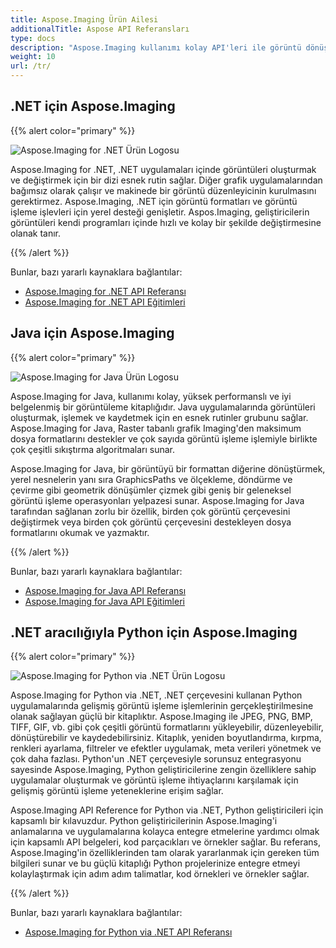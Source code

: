 ```yaml
---
title: Aspose.Imaging Ürün Ailesi
additionalTitle: Aspose API Referansları
type: docs
description: "Aspose.Imaging kullanımı kolay API'leri ile görüntü dönüştürücü ve belge görüntü işleme kendi kendine barındırılan veya bulut uygulamaları geliştirin. Aspose.Imaging, .NET, Java ve diğer platformlar için mevcuttur."
weight: 10
url: /tr/
---
```


## .NET için Aspose.Imaging

{{% alert color="primary" %}} 

![Aspose.Imaging for .NET Ürün Logosu](../home_1.png)

Aspose.Imaging for .NET, .NET uygulamaları içinde görüntüleri oluşturmak ve değiştirmek için bir dizi esnek rutin sağlar. Diğer grafik uygulamalarından bağımsız olarak çalışır ve makinede bir görüntü düzenleyicinin kurulmasını gerektirmez. Aspose.Imaging, .NET için görüntü formatları ve görüntü işleme işlevleri için yerel desteği genişletir. Aspos.Imaging, geliştiricilerin görüntüleri kendi programları içinde hızlı ve kolay bir şekilde değiştirmesine olanak tanır.

{{% /alert %}}

Bunlar, bazı yararlı kaynaklara bağlantılar:
- [Aspose.Imaging for .NET API Referansı](/imaging/net/tr/)
- [Aspose.Imaging for .NET API Eğitimleri](/tutorials/imaging/tr/net/)

## Java için Aspose.Imaging

{{% alert color="primary" %}}

![Aspose.Imaging for Java Ürün Logosu](../home_2.png)

Aspose.Imaging for Java, kullanımı kolay, yüksek performanslı ve iyi belgelenmiş bir görüntüleme kitaplığıdır. Java uygulamalarında görüntüleri oluşturmak, işlemek ve kaydetmek için en esnek rutinler grubunu sağlar. Aspose.Imaging for Java, Raster tabanlı grafik Imaging'den maksimum dosya formatlarını destekler ve çok sayıda görüntü işleme işlemiyle birlikte çok çeşitli sıkıştırma algoritmaları sunar.

Aspose.Imaging for Java, bir görüntüyü bir formattan diğerine dönüştürmek, yerel nesnelerin yanı sıra GraphicsPaths ve ölçekleme, döndürme ve çevirme gibi geometrik dönüşümler çizmek gibi geniş bir geleneksel görüntü işleme operasyonları yelpazesi sunar. Aspose.Imaging for Java tarafından sağlanan zorlu bir özellik, birden çok görüntü çerçevesini değiştirmek veya birden çok görüntü çerçevesini destekleyen dosya formatlarını okumak ve yazmaktır.

{{% /alert %}}

Bunlar, bazı yararlı kaynaklara bağlantılar:

- [Aspose.Imaging for Java API Referansı](/imaging/java/)
- [Aspose.Imaging for Java API Eğitimleri](/tutorials/imaging/tr/java/)

## .NET aracılığıyla Python için Aspose.Imaging

{{% alert color="primary" %}}

![Aspose.Imaging for Python via .NET Ürün Logosu](../home_4.png)

Aspose.Imaging for Python via .NET, .NET çerçevesini kullanan Python uygulamalarında gelişmiş görüntü işleme işlemlerinin gerçekleştirilmesine olanak sağlayan güçlü bir kitaplıktır. Aspose.Imaging ile JPEG, PNG, BMP, TIFF, GIF, vb. gibi çok çeşitli görüntü formatlarını yükleyebilir, düzenleyebilir, dönüştürebilir ve kaydedebilirsiniz. Kitaplık, yeniden boyutlandırma, kırpma, renkleri ayarlama, filtreler ve efektler uygulamak, meta verileri yönetmek ve çok daha fazlası. Python'un .NET çerçevesiyle sorunsuz entegrasyonu sayesinde Aspose.Imaging, Python geliştiricilerine zengin özelliklere sahip uygulamalar oluşturmak ve görüntü işleme ihtiyaçlarını karşılamak için gelişmiş görüntü işleme yeteneklerine erişim sağlar.

Aspose.Imaging API Reference for Python via .NET, Python geliştiricileri için kapsamlı bir kılavuzdur. Python geliştiricilerinin Aspose.Imaging'i anlamalarına ve uygulamalarına kolayca entegre etmelerine yardımcı olmak için kapsamlı API belgeleri, kod parçacıkları ve örnekler sağlar. Bu referans, Aspose.Imaging'in özelliklerinden tam olarak yararlanmak için gereken tüm bilgileri sunar ve bu güçlü kitaplığı Python projelerinize entegre etmeyi kolaylaştırmak için adım adım talimatlar, kod örnekleri ve örnekler sağlar.

{{% /alert %}}

Bunlar, bazı yararlı kaynaklara bağlantılar:

- [Aspose.Imaging for Python via .NET API Referansı](/imaging/python-net/)

